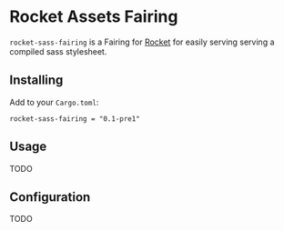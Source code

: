 # Rocket Assets Fairing

`rocket-sass-fairing` is a Fairing for [Rocket](https://rocket.rs) for easily serving serving a compiled sass stylesheet.

## Installing

Add to your `Cargo.toml`:
```
rocket-sass-fairing = "0.1-pre1"
```

## Usage
TODO

## Configuration
TODO
